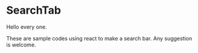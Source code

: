 # SearchTab
Hello every one.

These are sample codes using react to make a search bar.
Any suggestion is welcome.
